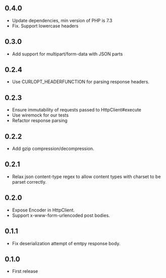 ## 0.4.0
- Update dependencies, min version of PHP is 7.3
- Fix. Support lowercase headers

## 0.3.0
- Add support for multipart/form-data with JSON parts

## 0.2.4
- Use CURLOPT_HEADERFUNCTION for parsing response headers.

## 0.2.3
- Ensure immutability of requests passed to HttpClient#execute
- Use wiremock for our tests
- Refactor response parsing

## 0.2.2
- Add gzip compression/decompression.

## 0.2.1
- Relax json content-type regex to allow content types with charset to be parset correctly.

## 0.2.0
- Expose Encoder in HttpClient.
- Support x-www-form-urlencoded post bodies.

## 0.1.1
- Fix deserialization attempt of emtpy response body.

## 0.1.0
- First release
